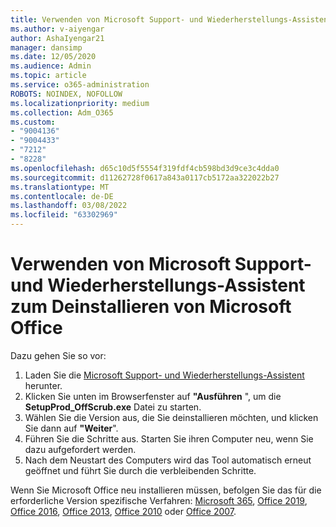 ```yaml
---
title: Verwenden von Microsoft Support- und Wiederherstellungs-Assistent zum Deinstallieren von Microsoft Office
ms.author: v-aiyengar
author: AshaIyengar21
manager: dansimp
ms.date: 12/05/2020
ms.audience: Admin
ms.topic: article
ms.service: o365-administration
ROBOTS: NOINDEX, NOFOLLOW
ms.localizationpriority: medium
ms.collection: Adm_O365
ms.custom:
- "9004136"
- "9004433"
- "7212"
- "8228"
ms.openlocfilehash: d65c10d5f5554f319fdf4cb598bd3d9ce3c4dda0
ms.sourcegitcommit: d11262728f0617a843a0117cb5172aa322022b27
ms.translationtype: MT
ms.contentlocale: de-DE
ms.lasthandoff: 03/08/2022
ms.locfileid: "63302969"
---
```

# <a name="use-microsoft-support-and-recovery-assistant-to-uninstall-microsoft-office"></a>Verwenden von Microsoft Support- und Wiederherstellungs-Assistent zum Deinstallieren von Microsoft Office

Dazu gehen Sie so vor:

1. Laden Sie die [Microsoft Support- und Wiederherstellungs-Assistent](https://go.microsoft.com/fwlink/?linkid=2139122) herunter.
1. Klicken Sie unten im Browserfenster auf **"Ausführen** ", um die **SetupProd_OffScrub.exe** Datei zu starten.
1. Wählen Sie die Version aus, die Sie deinstallieren möchten, und klicken Sie dann auf **"Weiter**".
1. Führen Sie die Schritte aus. Starten Sie ihren Computer neu, wenn Sie dazu aufgefordert werden.
1. Nach dem Neustart des Computers wird das Tool automatisch erneut geöffnet und führt Sie durch die verbleibenden Schritte.

Wenn Sie Microsoft Office neu installieren müssen, befolgen Sie das für die erforderliche Version spezifische Verfahren: [Microsoft 365](https://go.microsoft.com/fwlink/?linkid=2138843), [Office 2019](https://go.microsoft.com/fwlink/?linkid=2138843), [Office 2016](https://go.microsoft.com/fwlink/?linkid=2138919), [Office 2013](https://go.microsoft.com/fwlink/?linkid=2138919), [Office 2010](https://go.microsoft.com/fwlink/?linkid=2139237) oder [Office 2007](https://go.microsoft.com/fwlink/?linkid=2138644).